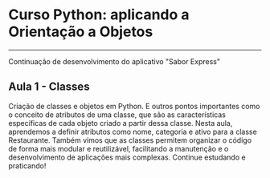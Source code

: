 # Curso Python: aplicando a Orientação a Objetos
---

Continuação de desenvolvimento do aplicativo "Sabor Express"

## Aula 1 - Classes

Criação de classes e objetos em Python. E outros pontos importantes como o conceito de atributos de uma classe, que são as características específicas de cada objeto criado a partir dessa classe. Nesta aula, aprendemos a definir atributos como nome, 
categoria e ativo para a classe Restaurante. Também vimos que as classes permitem organizar o código de forma mais modular e reutilizável, facilitando a manutenção e o desenvolvimento de aplicações mais complexas. Continue estudando e praticando!
